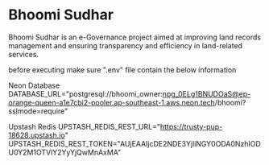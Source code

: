 # Bhoomi Sudhar


Bhoomi Sudhar is an e-Governance project aimed at improving land records management and ensuring transparency and efficiency in land-related services.

before executing make sure ".env" file contain the below information

Neon Database
DATABASE_URL="postgresql://bhoomi_owner:npg_0ELg1BNUDOaS@ep-orange-queen-a1e7cbi2-pooler.ap-southeast-1.aws.neon.tech/bhoomi?sslmode=require"

Upstash Redis
UPSTASH_REDIS_REST_URL="https://trusty-pup-18628.upstash.io" UPSTASH_REDIS_REST_TOKEN="AUjEAAIjcDE2NDE3YjliNGY0ODA0NzhlODU0Y2M1OTVlY2YyYjQwMnAxMA"
